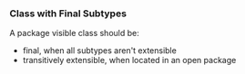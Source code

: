 ### Class with Final Subtypes

A package visible class should be:
 - final, when all subtypes aren't extensible
 - transitively extensible, when located in an open package
